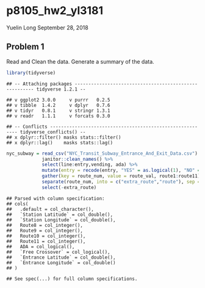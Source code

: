 p8105\_hw2\_yl3181
================
Yuelin Long
September 28, 2018

Problem 1
---------

Read and Clean the data. Generate a summary of the data.

``` r
library(tidyverse)
```

    ## -- Attaching packages ------------------------------------------------------- tidyverse 1.2.1 --

    ## v ggplot2 3.0.0     v purrr   0.2.5
    ## v tibble  1.4.2     v dplyr   0.7.6
    ## v tidyr   0.8.1     v stringr 1.3.1
    ## v readr   1.1.1     v forcats 0.3.0

    ## -- Conflicts ---------------------------------------------------------- tidyverse_conflicts() --
    ## x dplyr::filter() masks stats::filter()
    ## x dplyr::lag()    masks stats::lag()

``` r
nyc_subway = read_csv("NYC_Transit_Subway_Entrance_And_Exit_Data.csv") %>%
             janitor::clean_names() %>%
             select(line:entry,vending, ada) %>% 
             mutate(entry = recode(entry, "YES" = as.logical(1), "NO" = as.logical(0))) %>% 
             gather(key = route_num, value = route_val, route1:route11) %>%
             separate(route_num, into = c("extra_route","route"), sep = 5) %>%
             select(-extra_route)
```

    ## Parsed with column specification:
    ## cols(
    ##   .default = col_character(),
    ##   `Station Latitude` = col_double(),
    ##   `Station Longitude` = col_double(),
    ##   Route8 = col_integer(),
    ##   Route9 = col_integer(),
    ##   Route10 = col_integer(),
    ##   Route11 = col_integer(),
    ##   ADA = col_logical(),
    ##   `Free Crossover` = col_logical(),
    ##   `Entrance Latitude` = col_double(),
    ##   `Entrance Longitude` = col_double()
    ## )

    ## See spec(...) for full column specifications.
